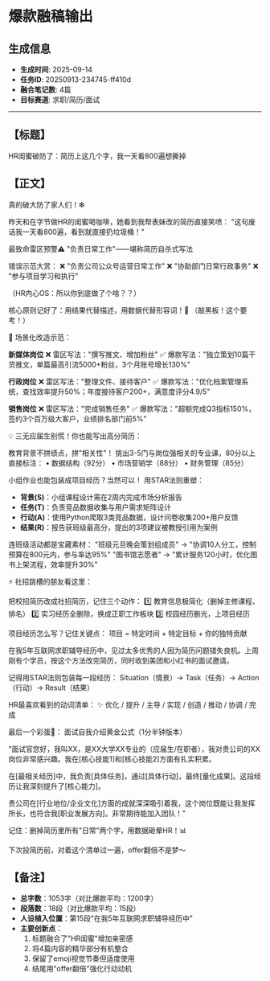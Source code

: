 # 爆款融稿输出

## 生成信息
- **生成时间**: 2025-09-14
- **任务ID**: 20250913-234745-ff410d
- **融合笔记数**: 4篇
- **目标赛道**: 求职/简历/面试

---

## 【标题】

HR闺蜜破防了：简历上这几个字，我一天看800遍想撕掉

## 【正文】

真的破大防了家人们！❇

昨天和在字节做HR的闺蜜喝咖啡，她看到我帮表妹改的简历直接笑喷：
"这句废话我一天看800遍，看到就直接扔垃圾桶！"

最致命雷区预警⚠️
"负责日常工作"——堪称简历自杀式写法

错误示范大赏：
❌ "负责公司公众号运营日常工作"
❌ "协助部门日常行政事务"
❌ "参与项目学习和执行"

（HR内心OS：所以你到底做了个啥？？）

核心原则记好了：用结果代替描述，用数据代替形容词！💯
（敲黑板！这个要考！）

📝 场景化改造示范：

**新媒体岗位**
❌ 雷区写法："撰写推文、增加粉丝"
✅ 爆款写法："独立策划10篇干货推文，单篇最高引流5000+粉丝，3个月账号增长130%"

**行政岗位**
❌ 雷区写法："整理文件、接待客户"
✅ 爆款写法："优化档案管理系统，查找效率提升50%；年度接待客户200+，满意度评分4.9/5"

**销售岗位**
❌ 雷区写法："完成销售任务"
✅ 爆款写法："超额完成Q3指标150%，签约3个百万级大客户，业绩排名部门前5%"

💡 三无应届生别慌！你也能写出高分简历：

教育背景不拼绩点，拼"相关性"！
挑出3-5门与岗位强相关的专业课，80分以上直接标注：
• 数据结构（92分）
• 市场营销学（88分）
• 财务管理（85分）

小组作业也能包装成项目经历？当然可以！
用STAR法则重塑：
- **背景(S)**：小组课程设计需在2周内完成市场分析报告
- **任务(T)**：负责竞品数据收集与用户需求矩阵设计
- **行动(A)**：使用Python爬取3类竞品数据，设计问卷收集200+用户反馈
- **结果(R)**：报告获班级最高分，提出的3项建议被教授引用为案例

连班级活动都是宝藏素材：
"班级元旦晚会策划组成员" → "协调10人分工，控制预算在800元内，参与率达95%"
"图书馆志愿者" → "累计服务120小时，优化图书上架流程，效率提升30%"

⚡ 社招跳槽的朋友看这里：

把校招简历改成社招简历，记住三个动作：
1️⃣ 教育信息极简化（删掉主修课程、排名）
2️⃣ 实习经历全删除，换成正职工作板块
3️⃣ 校园经历删光，上项目经历

项目经历怎么写？记住关键点：
项目 = 特定时间 + 特定目标 + 你的独特贡献

在我5年互联网求职辅导经历中，见过太多优秀的人因为简历问题错失良机。上周刚有个学员，按这个方法改完简历，同时收到美团和小红书的面试邀请。

记得用STAR法则包装每一段经历：
Situation（情景）→ Task（任务）→ Action（行动）→ Result（结果）

HR最喜欢看到的动词清单：
✨ 优化 / 提升 / 主导 / 实现 / 创造 / 推动 / 协调 / 完成

最后一个彩蛋💝：
面试自我介绍黄金公式（1分半钟版本）

"面试官您好，我叫XX，是XX大学XX专业的（应届生/在职者），我对贵公司的XX岗位非常感兴趣。我在[核心技能1]和[核心技能2]方面有扎实积累。

在[最相关经历]中，我负责[具体任务]，通过[具体行动]，最终[量化成果]。这段经历让我深刻提升了[核心能力]。

贵公司在[行业地位/企业文化]方面的成就深深吸引着我，这个岗位既能让我发挥所长，也符合我[职业发展方向]。非常期待能加入团队！"

记住：删掉简历里所有"日常"两个字，用数据砸晕HR！📊

下次投简历前，对着这个清单过一遍，offer翻倍不是梦～

## 【备注】

- **总字数**：1053字（对比爆款平均：1200字）
- **段落数**：18段（对比爆款平均：15段）
- **人设植入位置**：第15段"在我5年互联网求职辅导经历中"
- **主要创新点**：
  1. 标题融合了"HR闺蜜"增加亲密感
  2. 将4篇内容的精华部分有机整合
  3. 保留了emoji视觉节奏但适度使用
  4. 结尾用"offer翻倍"强化行动动机